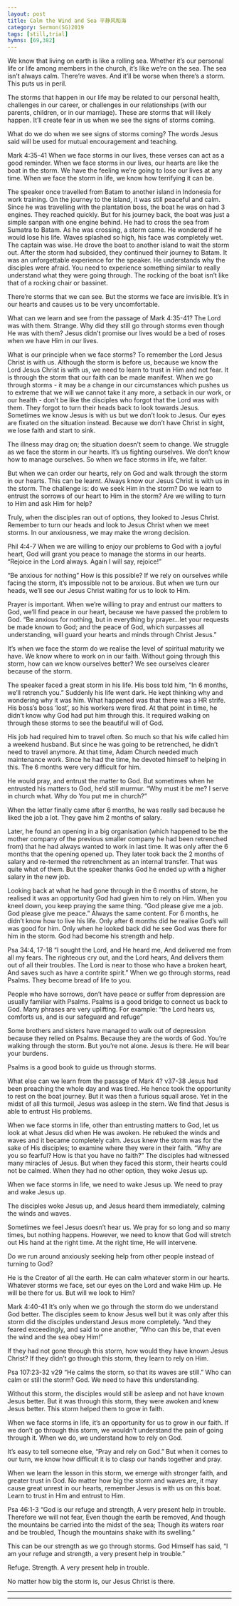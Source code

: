 ```yaml
---
layout: post
title: Calm the Wind and Sea 平静风和海
category: Sermon(SG)2019
tags: [still,trial]
hymns: [69,382]
---
```


We know that living on earth is like a rolling sea. Whether it’s our personal life or life among members in the church, it’s like we’re on the sea. The sea isn’t always calm. There’re waves. And it’ll be worse when there’s a storm. This puts us in peril. 

The storms that happen in our life may be related to our personal health, challenges in our career, or challenges in our relationships (with our parents, children, or in our marriage). These are storms that will likely happen. It’ll create fear in us when we see the signs of storms coming. 

What do we do when we see signs of storms coming? The words Jesus said will be used for mutual encouragement and teaching. 

Mark 4:35-41
When we face storms in our lives, these verses can act as a good reminder. When we face storms in our lives, our hearts are like the boat in the storm. We have the feeling we’re going to lose our lives at any time. When we face the storm in life, we know how terrifying it can be. 

The speaker once travelled from Batam to another island in Indonesia for work training. On the journey to the island, it was still peaceful and calm. Since he was travelling with the plantation boss, the boat he was on had 3 engines. They reached quickly. But for his journey back, the boat was just a simple sanpan with one engine behind. He had to cross the sea from Sumatra to Batam. As he was crossing, a storm came. He wondered if he would lose his life. Waves splashed so high, his face was completely wet. The captain was wise. He drove the boat to another island to wait the storm out. After the storm had subsided, they continued their journey to Batam. It was an unforgettable experience for the speaker. He understands why the disciples were afraid. You need to experience something similar to really understand what they were going through. The rocking of the boat isn’t like that of a rocking chair or bassinet. 

There’re storms that we can see. But the storms we face are invisible. It’s in our hearts and causes us to be very uncomfortable. 

What can we learn and see from the passage of Mark 4:35-41?
The Lord was with them. Strange. Why did they still go through storms even though He was with them? Jesus didn’t promise our lives would be a bed of roses when we have Him in our lives. 

What is our principle when we face storms? To remember the Lord Jesus Christ is with us. Although the storm is before us, because we know the Lord Jesus Christ is with us, we need to learn to trust in Him and not fear. It is through the storm that our faith can be made manifest. When we go through storms - it may be a change in our circumstances which pushes us to extreme that we will we cannot take it any more, a setback in our work, or our health - don’t be like the disciples who forgot that the Lord was with them. They forgot to turn their heads back to look towards Jesus. Sometimes we know Jesus is with us but we don’t look to Jesus. Our eyes are fixated on the situation instead. Because we don’t have Christ in sight, we lose faith and start to sink. 

The illness may drag on; the situation doesn't seem to change. We struggle as we face the storm in our hearts. It’s us fighting ourselves. We don’t know how to manage ourselves. So when we face storms in life, we falter. 

But when we can order our hearts, rely on God and walk through the storm in our hearts. This can be learnt. Always know our Jesus Christ is with us in the storm. The challenge is: do we seek Him in the storm? Do we learn to entrust the sorrows of our heart to Him in the storm? Are we willing to turn to Him and ask Him for help?

Truly, when the disciples ran out of options, they looked to Jesus Christ. Remember to turn our heads and look to Jesus Christ when we meet storms. In our anxiousness, we may make the wrong decision.

Phil 4:4-7
When we are willing to enjoy our problems to God with a joyful heart, God will grant you peace to manage the storms in our hearts. 
“Rejoice in the Lord always. Again I will say, rejoice!”

“Be anxious for nothing” How is this possible? If we rely on ourselves while facing the storm, it’s impossible not to be anxious. But when we turn our heads, we’ll see our Jesus Christ waiting for us to look to Him. 

Prayer is important. When we’re willing to pray and entrust our matters to God, we’ll find peace in our heart, because we have passed the problem to God. 
“Be anxious for nothing, but in everything by prayer...let your requests be made known to God; and the peace of God, which surpasses all understanding, will guard your hearts and minds through Christ Jesus.”

It’s when we face the storm do we realise the level of spiritual maturity we have. We know where to work on in our faith. Without going through this storm, how can we know ourselves better? We see ourselves clearer because of the storm.

The speaker faced a great storm in his life. His boss told him, “In 6 months, we’ll retrench you.” Suddenly his life went dark. He kept thinking why and wondering why it was him. What happened was that there was a HR strife. His boss’s boss ‘lost’, so his workers were fired. At that point in time, he didn’t know why God had put him through this. It required walking on through these storms to see the beautiful will of God. 

His job had required him to travel often. So much so that his wife called him a weekend husband. But since he was going to be retrenched, he didn’t need to travel anymore. At that time, Adam Church needed much maintenance work. Since he had the time, he devoted himself to helping in this. The 6 months were very difficult for him. 

He would pray, and entrust the matter to God. But sometimes when he entrusted his matters to God, he’d still murmur. “Why must it be me? I serve in church what. Why do You put me in church?”

When the letter finally came after 6 months, he was really sad because he liked the job a lot. They gave him 2 months of salary. 

Later, he found an opening in a big organisation (which happened to be the mother company of the previous smaller company he had been retrenched from) that he had always wanted to work in last time. It was only after the 6 months that the opening opened up. They later took back the 2 months of salary and re-termed the retrenchment as an internal transfer. That was quite what of them. But the speaker thanks God he ended up with a higher salary in the new job.

Looking back at what he had gone through in the 6 months of storm, he realised it was an opportunity God had given him to rely on Him. When you kneel down, you keep praying the same thing. “God please give me a job. God please give me peace.” Always the same content. For 6 months, he didn’t know how to live his life. Only after 6 months did he realise God’s will was good for him. Only when he looked back did he see God was there for him in the storm. God had become his strength and help. 

Psa 34:4, 17-18
“I sought the Lord, and He heard me, And delivered me from all my fears. 
The righteous cry out, and the Lord hears, And delivers them out of all their troubles.
The Lord is near to those who have a broken heart, And saves such as have a contrite spirit.”
When we go through storms, read Psalms. They become bread of life to you. 

People who have sorrows, don’t have peace or suffer from depression are usually familiar with Psalms. Psalms is a good bridge to connect us back to God. Many phrases are very uplifting. For example: “the Lord hears us, comforts us, and is our safeguard and refuge”

Some brothers and sisters have managed to walk out of depression because they relied on Psalms. Because they are the words of God. You’re walking through the storm. But you’re not alone. Jesus is there. He will bear your burdens. 

Psalms is a good book to guide us through storms. 

What else can we learn from the passage of Mark 4?
v37-38
Jesus had been preaching the whole day and was tired. He hence took the opportunity to rest on the boat journey. But it was then a furious squall arose. Yet in the midst of all this turmoil, Jesus was asleep in the stern. We find that Jesus is able to entrust His problems. 

When we face storms in life, other than entrusting matters to God, let us look at what Jesus did when He was awoken. He rebuked the winds and waves and it became completely calm. Jesus knew the storm was for the sake of His disciples; to examine where they were in their faith. “Why are you so fearful? How is that you have no faith?” The disciples had witnessed many miracles of Jesus. But when they faced this storm, their hearts could not be calmed. When they had no other option, they woke Jesus up. 

When we face storms in life, we need to wake Jesus up. We need to pray and wake Jesus up.

The disciples woke Jesus up, and Jesus heard them immediately, calming the winds and waves. 

Sometimes we feel Jesus doesn’t hear us. We pray for so long and so many times, but nothing happens. However, we need to know that God will stretch out His hand at the right time. At the right time, He will intervene. 

Do we run around anxiously seeking help from other people instead of turning to God?

He is the Creator of all the earth. He can calm whatever storm in our hearts. Whatever storms we face, set our eyes on the Lord and wake Him up. He will be there for us. But will we look to Him?

Mark 4:40-41
It’s only when we go through the storm do we understand God better. The disciples seem to know Jesus well but it was only after this storm did the disciples understand Jesus more completely. “And they feared exceedingly, and said to one another, “Who can this be, that even the wind and the sea obey Him!”

If they had not gone through this storm, how would they have known Jesus Christ? If they didn’t go through this storm, they learn to rely on Him. 

Psa 107:23-32
v29 “He calms the storm, so that its waves are still.”
Who can calm or still the storm? God. We need to have this understanding. 

Without this storm, the disciples would still be asleep and not have known Jesus better. But it was through this storm, they were awoken and knew Jesus better. This storm helped them to grow in faith. 

When we face storms in life, it’s an opportunity for us to grow in our faith. If we don’t go through this storm, we wouldn’t understand the pain of going through it. When we do, we understand how to rely on God. 

It’s easy to tell someone else, “Pray and rely on God.” But when it comes to our turn, we know how difficult it is to clasp our hands together and pray. 

When we learn the lesson in this storm, we emerge with stronger faith, and greater trust in God. No matter how big the storm and waves are, it may cause great unrest in our hearts, remember Jesus is with us on this boat. Learn to trust in Him and entrust to Him. 

Psa 46:1-3
“God is our refuge and strength, A very present help in trouble. 
Therefore we will not fear, Even though the earth be removed, And though the mountains be carried into the midst of the sea;
Though its waters roar and be troubled, Though the mountains shake with its swelling.”

This can be our strength as we go through storms. God Himself has said, “I am your refuge and strength, a very present help in trouble.”

Refuge. Strength. A very present help in trouble. 

No matter how big the storm is, our Jesus Christ is there. 



----
****
